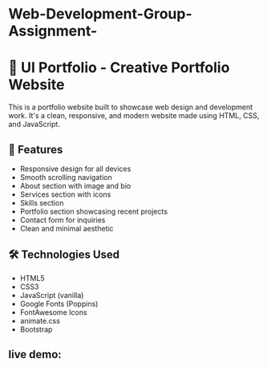 # Web-Development-Group-Assignment-
# 🎨 UI Portfolio - Creative Portfolio Website

This is a  portfolio website built to showcase web design and development work. It's a clean, responsive, and modern website made using HTML, CSS, and JavaScript.

## 📌 Features

- Responsive design for all devices
- Smooth scrolling navigation
- About section with image and bio
- Services section with icons
- Skills section  
- Portfolio section showcasing recent projects
- Contact form for inquiries
- Clean and minimal aesthetic

## 🛠 Technologies Used

- HTML5
- CSS3
- JavaScript (vanilla)
- Google Fonts (Poppins)
- FontAwesome Icons
- animate.css
- Bootstrap
## live demo: 



